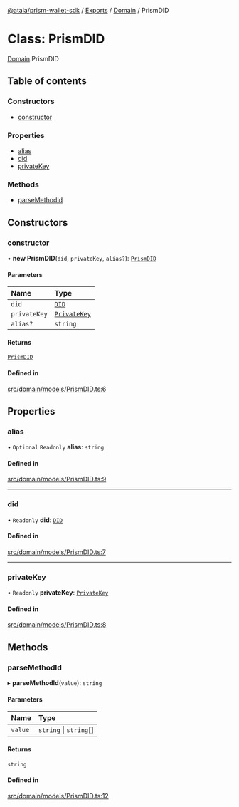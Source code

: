 [@atala/prism-wallet-sdk](../README.md) / [Exports](../modules.md) / [Domain](../modules/Domain.md) / PrismDID

# Class: PrismDID

[Domain](../modules/Domain.md).PrismDID

## Table of contents

### Constructors

- [constructor](Domain.PrismDID.md#constructor)

### Properties

- [alias](Domain.PrismDID.md#alias)
- [did](Domain.PrismDID.md#did)
- [privateKey](Domain.PrismDID.md#privatekey)

### Methods

- [parseMethodId](Domain.PrismDID.md#parsemethodid)

## Constructors

### constructor

• **new PrismDID**(`did`, `privateKey`, `alias?`): [`PrismDID`](Domain.PrismDID.md)

#### Parameters

| Name | Type |
| :------ | :------ |
| `did` | [`DID`](Domain.DID.md) |
| `privateKey` | [`PrivateKey`](Domain.PrivateKey.md) |
| `alias?` | `string` |

#### Returns

[`PrismDID`](Domain.PrismDID.md)

#### Defined in

[src/domain/models/PrismDID.ts:6](https://github.com/hyperledger/identus-edge-agent-sdk-ts/blob/1a3abf65a2f89b4ecd0f28af600329805573d6fc/src/domain/models/PrismDID.ts#L6)

## Properties

### alias

• `Optional` `Readonly` **alias**: `string`

#### Defined in

[src/domain/models/PrismDID.ts:9](https://github.com/hyperledger/identus-edge-agent-sdk-ts/blob/1a3abf65a2f89b4ecd0f28af600329805573d6fc/src/domain/models/PrismDID.ts#L9)

___

### did

• `Readonly` **did**: [`DID`](Domain.DID.md)

#### Defined in

[src/domain/models/PrismDID.ts:7](https://github.com/hyperledger/identus-edge-agent-sdk-ts/blob/1a3abf65a2f89b4ecd0f28af600329805573d6fc/src/domain/models/PrismDID.ts#L7)

___

### privateKey

• `Readonly` **privateKey**: [`PrivateKey`](Domain.PrivateKey.md)

#### Defined in

[src/domain/models/PrismDID.ts:8](https://github.com/hyperledger/identus-edge-agent-sdk-ts/blob/1a3abf65a2f89b4ecd0f28af600329805573d6fc/src/domain/models/PrismDID.ts#L8)

## Methods

### parseMethodId

▸ **parseMethodId**(`value`): `string`

#### Parameters

| Name | Type |
| :------ | :------ |
| `value` | `string` \| `string`[] |

#### Returns

`string`

#### Defined in

[src/domain/models/PrismDID.ts:12](https://github.com/hyperledger/identus-edge-agent-sdk-ts/blob/1a3abf65a2f89b4ecd0f28af600329805573d6fc/src/domain/models/PrismDID.ts#L12)
